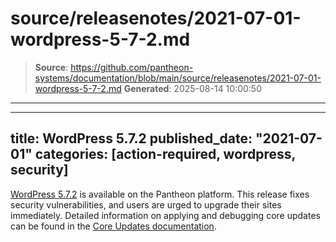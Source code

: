 # source/releasenotes/2021-07-01-wordpress-5-7-2.md

> **Source**: https://github.com/pantheon-systems/documentation/blob/main/source/releasenotes/2021-07-01-wordpress-5-7-2.md
> **Generated**: 2025-08-14 10:00:50

---

---
title: WordPress 5.7.2
published_date: "2021-07-01"
categories: [action-required, wordpress, security]
---
[WordPress 5.7.2](https://wordpress.org/news/2021/05/wordpress-5-7-2-security-release/) is available on the Pantheon platform. This release fixes security vulnerabilities, and users are urged to upgrade their sites immediately. Detailed information on applying and debugging core updates can be found in the [Core Updates documentation](/core-updates).
